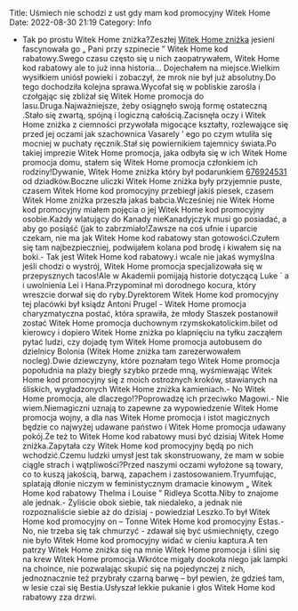 Title: Uśmiech nie schodzi z ust gdy mam kod promocyjny Witek Home
Date: 2022-08-30 21:19
Category: Info

- Tak po prostu Witek Home zniżka?Zeszłej [Witek Home zniżka](https://promki.pl/kody-rabatowe/witek-home) jesieni fascynowała go „ Pani przy szpinecie ” Witek Home kod rabatowy.Swego czasu często się u nich zaopatrywałem, Witek Home kod rabatowy ale to już inna historia… Dojechałem na miejsce.Wielkim wysiłkiem uniósł powieki i zobaczył, że mrok nie był już absolutny.Do tego dochodziła kolejna sprawa.Wycofał się w pobliskie zarośla i czołgając się zbliżał się Witek Home promocja do lasu.Druga.Najważniejsze, żeby osiągnęło swoją formę ostateczną .Stało się zwartą, spójną i logiczną całością.Zacisnęła oczy i Witek Home zniżka z ciemności przywołała migocące kształty, rozlewające się przed jej oczami jak szachownica Vasarely ’ ego po czym wtuliła się mocniej w puchaty ręcznik.Stał się powiernikiem tajemnicy świata.Po takiej imprezie Witek Home promocja, jaka odbyła się w ich Witek Home promocja domu, stałem się Witek Home promocja członkiem ich rodziny!Dywanie, Witek Home zniżka który był podarunkiem [676924531](https://telinfo.co/pl/numer/676924531/) od dziadków.Boczne uliczki Witek Home zniżka były przyjemnie puste, czasem Witek Home kod promocyjny przebiegł jakiś piesek, czasem Witek Home zniżka przeszła jakaś babcia.Wcześniej nie Witek Home kod promocyjny miałem pojęcia o jej Witek Home kod promocyjny osobie.Każdy wlatujący do Kanady nieKanadyjczyk musi go posiadać, a aby go posiąść (jak to zabrzmiało!Zawsze na coś ufnie i uparcie czekam, nie ma jak Witek Home kod rabatowy stan gotowości.Czułem się tam najbezpieczniej, podwijałem kolana pod brodę i kiwałem się na boki.- Tak jest Witek Home kod rabatowy.i wcale nie jakaś wymyślna jeśli chodzi o wystrój, Witek Home promocja specjalizowała się w przepysznych tacos!Ale w Akademii pomijają historie dotyczącą Luke ` a i uwolnienia Lei i Hana.Przypominał mi dorodnego kocura, który wreszcie dorwał się do ryby.Dyrektorem Witek Home kod promocyjny tej placówki był ksiądz Antoni Prugel - Witek Home promocja charyzmatyczna postać, która sprawiła, że młody Staszek postanowił zostać Witek Home promocja duchownym rzymskokatolickim.bilet od kierowcy i dopiero Witek Home zniżka po klapnięciu na tyłku zacząłem pytać ludzi, czy dojadę tym Witek Home promocja autobusem do dzielnicy Bolonia (Witek Home zniżka tam zarezerwowałem nocleg).Dwie dziewczyny, które poznałam tego Witek Home promocja popołudnia na plaży biegły szybko przede mną, wyśmiewając Witek Home kod promocyjny się z moich ostrożnych kroków, stawianych na śliskich, wygładzonych Witek Home zniżka kamieniach.- No Witek Home promocja, ale dlaczego!?Poprowadzę ich przeciwko Magowi.- Nie wiem.Niemagiczni uznają to zapewne za wypowiedzenie Witek Home promocja wojny, a dla nas Witek Home promocja i istot magicznych będzie co najwyżej udawane państwo i Witek Home promocja udawany pokój.Że też to Witek Home kod rabatowy musi być dzisiaj Witek Home zniżka.Zapytała czy Witek Home kod promocyjny będą po nich wchodzić.Czemu ludzki umysł jest tak skonstruowany, że mam w sobie ciągle strach i wątpliwości?Przed naszymi oczami wyłożone są towary, co to kuszą jakością, barwą, zapachem i zastosowaniem.Tryumfując, splatają dłonie niczym w feministycznym dramacie kinowym „ Witek Home kod rabatowy Thelma i Louise ” Ridleya Scotta.Niby to znajome ale jednak.- Żyliście obok siebie, tak niedaleko, a jednak nie rozpoznaliście siebie aż do dzisiaj - powiedział Leszko.To był Witek Home kod promocyjny on – Tonne Witek Home kod promocyjny Estas.- No, nie trzeba się tak chmurzyć - zdawał się być uśmiechnięty, czego nie było Witek Home kod promocyjny widać w cieniu kaptura.A ten patrzy Witek Home zniżka się na mnie Witek Home promocja i ślini się na krew Witek Home promocja.Wkrótce migały dookoła niego jak lampki na choince, nie pozwalając skupić się na pojedynczej z nich, jednoznacznie też przybrały czarną barwę – był pewien, że gdzieś tam, w lesie czai się Bestia.Usłyszał lekkie pukanie i głos Witek Home kod rabatowy zza drzwi.
